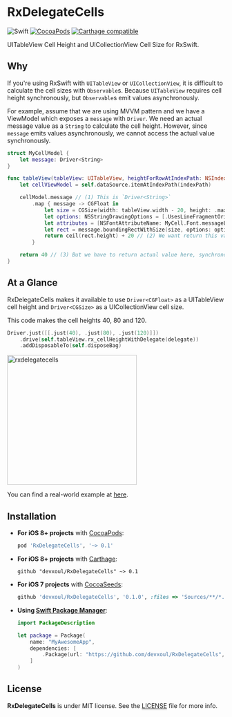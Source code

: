 RxDelegateCells
===============

![Swift](https://img.shields.io/badge/Swift-2.2-orange.svg)
[![CocoaPods](http://img.shields.io/cocoapods/v/RxDelegateCells.svg)](https://cocoapods.org/pods/RxDelegateCells)
[![Carthage compatible](https://img.shields.io/badge/Carthage-compatible-4BC51D.svg?style=flat)](https://github.com/Carthage/Carthage)

UITableView Cell Height and UICollectionView Cell Size for RxSwift.

Why
---

If you're using RxSwift with `UITableView` or `UICollectionView`, it is difficult to calculate the cell sizes with `Observable`s. Because `UITableView` requires cell height synchronously, but `Observable`s emit values asynchronously.

For example, assume that we are using MVVM pattern and we have a ViewModel which exposes a `message` with `Driver`. We need an actual message value as a `String` to calculate the cell height. However, since `message` emits values asynchronously, we cannot access the actual value synchronously.

```swift
struct MyCellModel {
    let message: Driver<String>
}

func tableView(tableView: UITableView, heightForRowAtIndexPath: NSIndexPath) -> CGFloat {
    let cellViewModel = self.dataSource.itemAtIndexPath(indexPath)

    cellModel.message // (1) This is `Driver<String>`
        .map { message -> CGFloat in
            let size = CGSize(width: tableView.width - 20, height: .max)
            let options: NSStringDrawingOptions = [.UsesLineFragmentOrigin, .UsesFontLeading]
            let attributes = [NSFontAttributeName: MyCell.Font.messageLabel]
            let rect = message.boundingRectWithSize(size, options: options, attributes: attributes, context: nil)
            return ceil(rect.height) + 20 // (2) We want return this value (async)
        }

    return 40 // (3) But we have to return actual value here, synchronously :(
}
```

At a Glance
-----------

RxDelegateCells makes it available to use `Driver<CGFloat>` as a UITableView cell height and `Driver<CGSize>` as a UICollectionView cell size.

This code makes the cell heights 40, 80 and 120.

```swift
Driver.just([[.just(40), .just(80), .just(120)]])
    .drive(self.tableView.rx_cellHeightWithDelegate(delegate))
    .addDisposableTo(self.disposeBag)
```

<img alt="rxdelegatecells" src="https://cloud.githubusercontent.com/assets/931655/16463094/3a2c2516-3e6f-11e6-94af-b4bb50ba263f.png" width="300">

You can find a real-world example at [here](https://github.com/devxoul/RxDelegateCells/tree/master/Example).


Installation
------------

- **For iOS 8+ projects** with [CocoaPods](https://cocoapods.org):

    ```ruby
    pod 'RxDelegateCells', '~> 0.1'
    ```

- **For iOS 8+ projects** with [Carthage](https://github.com/Carthage/Carthage):

    ```
    github "devxoul/RxDelegateCells" ~> 0.1
    ```

- **For iOS 7 projects** with [CocoaSeeds](https://github.com/devxoul/CocoaSeeds):

    ```ruby
    github 'devxoul/RxDelegateCells', '0.1.0', :files => 'Sources/**/*.swift'
    ```

- **Using [Swift Package Manager](https://swift.org/package-manager)**:

    ```swift
    import PackageDescription

    let package = Package(
        name: "MyAwesomeApp",
        dependencies: [
            .Package(url: "https://github.com/devxoul/RxDelegateCells", "0.1.0"),
        ]
    )
    ```


License
-------

**RxDelegateCells** is under MIT license. See the [LICENSE](LICENSE) file for more info.
